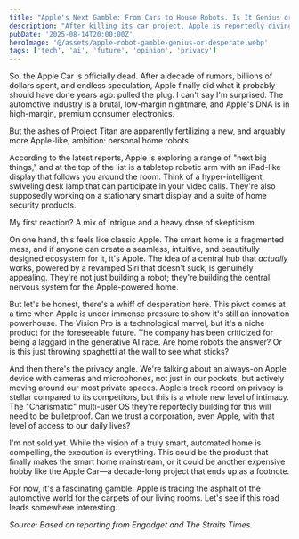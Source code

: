 ```yaml
---
title: "Apple's Next Gamble: From Cars to House Robots. Is It Genius or Desperate?"
description: "After killing its car project, Apple is reportedly diving into home robotics. I'm not sure if this is the next big thing or a sign that the innovation engine is sputtering."
pubDate: '2025-08-14T20:00:00Z'
heroImage: '@/assets/apple-robot-gamble-genius-or-desperate.webp'
tags: ['tech', 'ai', 'future', 'opinion', 'privacy']
---
```


So, the Apple Car is officially dead. After a decade of rumors, billions of dollars spent, and endless speculation, Apple finally did what it probably should have done years ago: pulled the plug. I can't say I'm surprised. The automotive industry is a brutal, low-margin nightmare, and Apple's DNA is in high-margin, premium consumer electronics.

But the ashes of Project Titan are apparently fertilizing a new, and arguably more Apple-like, ambition: personal home robots.

According to the latest reports, Apple is exploring a range of "next big things," and at the top of the list is a tabletop robotic arm with an iPad-like display that follows you around the room. Think of a hyper-intelligent, swiveling desk lamp that can participate in your video calls. They're also supposedly working on a stationary smart display and a suite of home security products.

My first reaction? A mix of intrigue and a heavy dose of skepticism.

On one hand, this feels like classic Apple. The smart home is a fragmented mess, and if anyone can create a seamless, intuitive, and beautifully designed ecosystem for it, it's Apple. The idea of a central hub that *actually* works, powered by a revamped Siri that doesn't suck, is genuinely appealing. They're not just building a robot; they're building the central nervous system for the Apple-powered home.

But let's be honest, there's a whiff of desperation here. This pivot comes at a time when Apple is under immense pressure to show it's still an innovation powerhouse. The Vision Pro is a technological marvel, but it's a niche product for the foreseeable future. The company has been criticized for being a laggard in the generative AI race. Are home robots the answer? Or is this just throwing spaghetti at the wall to see what sticks?

And then there's the privacy angle. We're talking about an always-on Apple device with cameras and microphones, not just in our pockets, but actively moving around our most private spaces. Apple's track record on privacy is stellar compared to its competitors, but this is a whole new level of intimacy. The "Charismatic" multi-user OS they're reportedly building for this will need to be bulletproof. Can we trust a corporation, even Apple, with that level of access to our daily lives?

I'm not sold yet. While the vision of a truly smart, automated home is compelling, the execution is everything. This could be the product that finally makes the smart home mainstream, or it could be another expensive hobby like the Apple Car—a decade-long project that ends up as a footnote.

For now, it's a fascinating gamble. Apple is trading the asphalt of the automotive world for the carpets of our living rooms. Let's see if this road leads somewhere interesting.

*Source: Based on reporting from Engadget and The Straits Times.*
